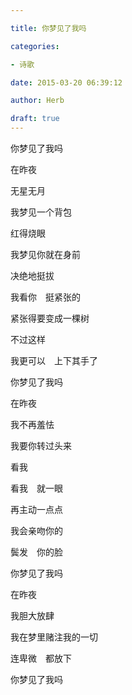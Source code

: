 ```yaml
---

title: 你梦见了我吗

categories:

- 诗歌

date: 2015-03-20 06:39:12

author: Herb

draft: true
---
```


你梦见了我吗

在昨夜

无星无月



我梦见一个背包

红得烧眼

我梦见你就在身前

决绝地挺拔

我看你　挺紧张的

紧张得要变成一棵树

不过这样

我更可以　上下其手了



你梦见了我吗

在昨夜

我不再羞怯

我要你转过头来

看我

看我　就一眼

再主动一点点

我会亲吻你的

鬓发　你的脸



你梦见了我吗

在昨夜

我胆大放肆

我在梦里赌注我的一切

连卑微　都放下

你梦见了我吗